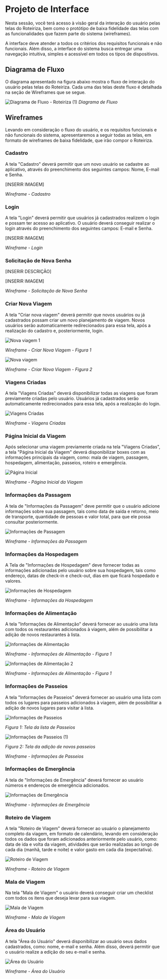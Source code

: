 
# Projeto de Interface

Nesta sessão, você terá acesso à visão geral da interação do usuário pelas telas do Roteiriza, bem como o protótipo de baixa fidelidade das telas com as funcionalidades que fazem parte do sistema (wireframes).

A interface deve atender a todos os critérios dos requisitos funcionais e não funcionais. Além disso, a interface do sistema busca entregar uma navegação intuitiva, simples e acessível em todos os tipos de dispositivos.

## Diagrama de Fluxo

O diagrama apresentado na figura abaixo mostra o fluxo de interação do usuário pelas telas do Roteiriza. Cada uma das telas deste fluxo é detalhada na seção de Wireframes que se segue.

![Diagrama de Fluxo - Roteiriza (1)](https://github.com/ICEI-PUC-Minas-PMV-ADS/pmv-ads-2024-1-e3-proj-mov-t7-roteiriza/assets/107009327/a79f8d2d-9782-417f-a77d-6102b60696f8)
_Diagrama de Fluxo_

## Wireframes

Levando em consideração o fluxo do usuário, e os requisitos funcionais e não funcionais do sistema, apresentaremos a seguir todas as telas, em formato de wireframes de baixa fidelidade, que irão compor o Roteiriza.

### Cadastro

A tela "Cadastro" deverá permitir que um novo usuário se cadastre ao aplicativo, através do preenchimento dos seguintes campos: Nome, E-mail e Senha.

[INSERIR IMAGEM]

_Wireframe - Cadastro_


### Login

A tela "Login" deverá permitir que usuários já cadastrados realizem o login e possam ter acesso ao aplicativo. O usuário deverá conseguir realizar o login através do preenchimento dos seguintes campos: E-mail e Senha.

[INSERIR IMAGEM]

_Wireframe - Login_


### Solicitação de Nova Senha

[INSERIR DESCRIÇÃO]

[INSERIR IMAGEM]

_Wireframe - Solicitação de Nova Senha_


### Criar Nova Viagem

A tela "Criar nova viagem" deverá permitir que novos usuários ou já cadastrados possam criar um novo planejamento de viagem. Novos usuários serão automaticamente redirecionados para essa tela, após a realização do cadastro e, posteriormente, login.

![Nova viagem 1](https://github.com/ICEI-PUC-Minas-PMV-ADS/pmv-ads-2024-1-e3-proj-mov-t7-roteiriza/assets/107009327/259237cf-071d-46a0-9198-6062e30fb004)

_Wireframe - Criar Nova Viagem - Figura 1_

![Nova viagem](https://github.com/ICEI-PUC-Minas-PMV-ADS/pmv-ads-2024-1-e3-proj-mov-t7-roteiriza/assets/107009327/3cb24f25-2608-422c-9675-a4746f43e6c6)

_Wireframe - Criar Nova Viagem - Figura 2_


### Viagens Criadas

A tela "Viagens Criadas" deverá disponibilizar todas as viagens que foram previamente criadas pelo usuário. Usuários já cadastrados serão automaticamente redirecionados para essa tela, após a realização do login.

![Viagens Criadas](https://github.com/ICEI-PUC-Minas-PMV-ADS/pmv-ads-2024-1-e3-proj-mov-t7-roteiriza/assets/107009327/57459c69-ae2d-47b9-9042-6ff3fcf7615f)

_Wireframe - Viagens Criadas_


### Página Inicial da Viagem

Após selecionar uma viagem previamente criada na tela "Viagens Criadas", a tela "Página Inicial da Viagem" deverá disponibilizar boxes com as informações principais da viagem, como: mala de viagem, passagem, hospedagem, alimentação, passeios, roteiro e emergência.

![Página Inicial](https://github.com/ICEI-PUC-Minas-PMV-ADS/pmv-ads-2024-1-e3-proj-mov-t7-roteiriza/assets/107009327/27405493-f1d3-42b9-bab3-b891bf3cda32)

_Wireframe - Página Inicial da Viagem_


### Informações da Passagem

A tela de "Informações da Passagem" deve permitir que o usuário adicione informações sobre sua passagem, tais como data de saída e retorno, meio de transporte, quantidade de pessoas e valor total, para que ele possa consultar posteriormente.

![Informações de Passagem](https://github.com/ICEI-PUC-Minas-PMV-ADS/pmv-ads-2024-1-e3-proj-mov-t7-roteiriza/assets/127251265/04c38b02-3028-4985-9ee7-a8300203b781)


_Wireframe - Informações da Passagem_


### Informações da Hospedagem

A Tela de "Informações de Hospedagem" deve fornecer todas as informações adicionadas pelo usuário sobre sua hospedagem, tais como endereço, datas de check-in e check-out, dias em que ficará hospedado e valores.

![Informações de Hospedagem](https://github.com/ICEI-PUC-Minas-PMV-ADS/pmv-ads-2024-1-e3-proj-mov-t7-roteiriza/assets/127251265/b549af9f-12a2-409f-8f31-f69ec352eab6)



_Wireframe - Informações da Hospedagem_


### Informações de Alimentação

A tela "Informações de Alimentação" deverá fornecer ao usuário uma lista com todos os restaurantes adicionados à viagem, além de possibilitar a adição de novos restaurantes à lista.

![Informações de Alimentação](https://github.com/ICEI-PUC-Minas-PMV-ADS/pmv-ads-2024-1-e3-proj-mov-t7-roteiriza/assets/107009327/a4025f61-5257-4da2-ae5b-a9164af047af)

_Wireframe - Informações de Alimentação - Figura 1_

![Informações de Alimentação 2](https://github.com/ICEI-PUC-Minas-PMV-ADS/pmv-ads-2024-1-e3-proj-mov-t7-roteiriza/assets/107009327/b194d3bd-efb9-45bf-8b44-fcec04ce2fe6)

_Wireframe - Informações de Alimentação - Figura 1_


### Informações de Passeios

A tela "Informações de Passeios" deverá fornecer ao usuário uma lista com todos os lugares para passeios adicionados à viagem, além de possibilitar a adição de novos lugares para visitar à lista.

![Informações de Passeios](https://github.com/ICEI-PUC-Minas-PMV-ADS/pmv-ads-2024-1-e3-proj-mov-t7-roteiriza/assets/127251265/ccd2c733-4100-4308-a9ee-a99a52049bea)

_Figura 1: Tela da lista de Passeios_

![Informações de Passeios (1)](https://github.com/ICEI-PUC-Minas-PMV-ADS/pmv-ads-2024-1-e3-proj-mov-t7-roteiriza/assets/127251265/d2c12cb4-449c-468c-af18-955bb7a66282)

_Figura 2: Tela da adição de novos passeios_


_Wireframe - Informações de Passeios_


### Informações de Emergência
A tela de "Informações de Emergência" deverá fornecer ao usuário números e endereços de emergência adicionados.

![Informações de Emergência](https://github.com/ICEI-PUC-Minas-PMV-ADS/pmv-ads-2024-1-e3-proj-mov-t7-roteiriza/assets/127251265/ca4a6260-cefc-47a7-924f-9761bb234719)




_Wireframe - Informações de Emergência_


### Roteiro de Viagem

A tela "Roteiro de Viagem" deverá fornecer ao usuário o planejamento completo da viagem, em formato de calendário, levando em consideração todos os dados que foram adicionados anteriormente pelo usuário, como: data de ida e volta da viagem, atividades que serão realizadas ao longo de cada dia (manhã, tarde e noite) e valor gasto em cada dia (expectativa).

![Roteiro de Viagem](https://github.com/ICEI-PUC-Minas-PMV-ADS/pmv-ads-2024-1-e3-proj-mov-t7-roteiriza/assets/107009327/34fa3b38-88a3-4e8c-aba7-9b41cb2b85b0)

_Wireframe - Roteiro de Viagem_


### Mala de Viagem

Na tela "Mala de Viagem" o usuário deverá conseguir criar um checklist com todos os itens que deseja levar para sua viagem.

![Mala de Viagem](https://github.com/ICEI-PUC-Minas-PMV-ADS/pmv-ads-2024-1-e3-proj-mov-t7-roteiriza/assets/107009327/dd6e8194-d6b2-4d30-bde6-49f9488bb899)

_Wireframe - Mala de Viagem_


### Área do Usuário

A tela "Área do Usuário" deverá disponibilizar ao usuário seus dados cadastrados, como: nome, e-mail e senha. Além disso, deverá permitir que o usuário realize a edição do seu e-mail e senha.

![Área do Usuário](https://github.com/ICEI-PUC-Minas-PMV-ADS/pmv-ads-2024-1-e3-proj-mov-t7-roteiriza/assets/107009327/16592a28-a0dc-4c3b-9597-3597efda6dc6)

_Wireframe - Área do Usuário_

